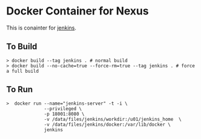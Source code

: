 # Docker Container for Nexus


This is conainter for [jenkins][1]. 

## To Build

```
> docker build --tag jenkins . # normal build
> docker build --no-cache=true --force-rm=true --tag jenkins . # force a full build
```

## To Run

```
>  docker run --name="jenkins-server" -t -i \
              --privileged \
              -p 18001:8080 \
              -v /data/files/jenkins/workdir:/u01/jenkins_home  \
              -v /data/files/jenkins/docker:/var/lib/docker \
              jenkins
```

[1]:  http://jenkins-ci.org/

